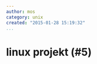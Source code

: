 ```yaml
---
author: mos
category: unix
created: "2015-01-28 15:19:32"
...
```

linux projekt (#5)
==================================

